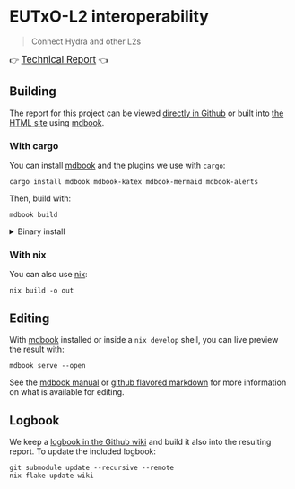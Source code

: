 # EUTxO-L2 interoperability

> Connect Hydra and other L2s

👉 <a href="https://cardano-scaling.github.io/eutxo-l2-interop"><big>Technical Report</big></a> 👈

## Building

The report for this project can be viewed [directly in Github](./book/README.md) or built into [the HTML site](https://cardano-scaling.github.io/eutxo-l2-interop) using [mdbook][mdbook].

### With cargo

You can install [mdbook][mdbook] and the plugins we use with `cargo`:

```shell
cargo install mdbook mdbook-katex mdbook-mermaid mdbook-alerts
```

Then, build with:

```shell
mdbook build
```

<details>
<summary>Binary install</summary>

There's also an option to install directly from binaries with `cargo binstall`:

```shell
cargo install cargo-binstall # If you don't already have it
cargo binstall mdbook mdbook-katex mdbook-mermaid mdbook-alerts
```

</details>

### With nix

You can also use [nix][nix]:

```shell
nix build -o out
```

## Editing

With [mdbook][mdbook] installed or inside a `nix develop` shell, you
can live preview the result with:

```shell
mdbook serve --open
```

See the [mdbook manual][mdbook] or [github flavored markdown][gfm] for
more information on what is available for editing.

[mdbook]: https://rust-lang.github.io/mdBook/index.html
[gfm]: https://github.github.com/gfm/
[nix]: https://nixos.org/download.html

## Logbook

We keep a [logbook in the Github wiki](https://github.com/cardano-scaling/eutxo-l2-interop/wiki/logbook) and build it also into the resulting report. To update the included logbook:

```shell
git submodule update --recursive --remote
nix flake update wiki
```

